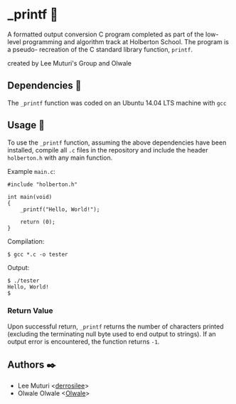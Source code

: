 # _printf :page_facing_up:

A formatted output conversion C program completed as part of the low-level
programming and algorithm track at Holberton School. The program is a pseudo-
recreation of the C standard library function, `printf`.

created by Lee Muturi's Group and Olwale

## Dependencies :couple:

The `_printf` function was coded on an Ubuntu 14.04 LTS machine with `gcc` 

## Usage :running:

To use the `_printf` function, assuming the above dependencies have been installed,
compile all `.c` files in the repository and include the header `holberton.h` with
any main function.

Example `main.c`:
```
#include "holberton.h"

int main(void)
{
    _printf("Hello, World!");

    return (0);
}
```

Compilation:
```
$ gcc *.c -o tester
```

Output:
```
$ ./tester
Hello, World!
$
```



### Return Value

Upon successful return, `_printf` returns the number of characters printed
(excluding the terminating null byte used to end output to strings). If an
output error is encountered, the function returns `-1`.

## Authors :black_nib:

* Lee Muturi <[derrosilee](https://github.com/derrosilee)>
* Olwale Olwale <[Olwale](https://github.com/Olawale-Alx)>

